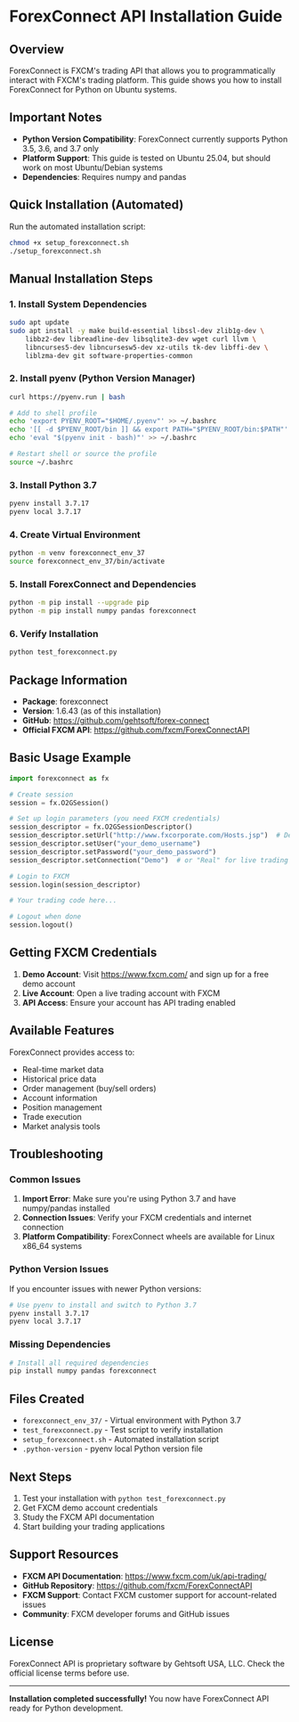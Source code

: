 # ForexConnect API Installation Guide

## Overview

ForexConnect is FXCM's trading API that allows you to programmatically interact with FXCM's trading platform. This guide shows you how to install ForexConnect for Python on Ubuntu systems.

## Important Notes

- **Python Version Compatibility**: ForexConnect currently supports Python 3.5, 3.6, and 3.7 only
- **Platform Support**: This guide is tested on Ubuntu 25.04, but should work on most Ubuntu/Debian systems
- **Dependencies**: Requires numpy and pandas

## Quick Installation (Automated)

Run the automated installation script:

```bash
chmod +x setup_forexconnect.sh
./setup_forexconnect.sh
```

## Manual Installation Steps

### 1. Install System Dependencies

```bash
sudo apt update
sudo apt install -y make build-essential libssl-dev zlib1g-dev \
    libbz2-dev libreadline-dev libsqlite3-dev wget curl llvm \
    libncurses5-dev libncursesw5-dev xz-utils tk-dev libffi-dev \
    liblzma-dev git software-properties-common
```

### 2. Install pyenv (Python Version Manager)

```bash
curl https://pyenv.run | bash

# Add to shell profile
echo 'export PYENV_ROOT="$HOME/.pyenv"' >> ~/.bashrc
echo '[[ -d $PYENV_ROOT/bin ]] && export PATH="$PYENV_ROOT/bin:$PATH"' >> ~/.bashrc
echo 'eval "$(pyenv init - bash)"' >> ~/.bashrc

# Restart shell or source the profile
source ~/.bashrc
```

### 3. Install Python 3.7

```bash
pyenv install 3.7.17
pyenv local 3.7.17
```

### 4. Create Virtual Environment

```bash
python -m venv forexconnect_env_37
source forexconnect_env_37/bin/activate
```

### 5. Install ForexConnect and Dependencies

```bash
python -m pip install --upgrade pip
python -m pip install numpy pandas forexconnect
```

### 6. Verify Installation

```bash
python test_forexconnect.py
```

## Package Information

- **Package**: forexconnect
- **Version**: 1.6.43 (as of this installation)
- **GitHub**: https://github.com/gehtsoft/forex-connect
- **Official FXCM API**: https://github.com/fxcm/ForexConnectAPI

## Basic Usage Example

```python
import forexconnect as fx

# Create session
session = fx.O2GSession()

# Set up login parameters (you need FXCM credentials)
session_descriptor = fx.O2GSessionDescriptor()
session_descriptor.setUrl("http://www.fxcorporate.com/Hosts.jsp")  # Demo server
session_descriptor.setUser("your_demo_username")
session_descriptor.setPassword("your_demo_password")
session_descriptor.setConnection("Demo")  # or "Real" for live trading

# Login to FXCM
session.login(session_descriptor)

# Your trading code here...

# Logout when done
session.logout()
```

## Getting FXCM Credentials

1. **Demo Account**: Visit https://www.fxcm.com/ and sign up for a free demo account
2. **Live Account**: Open a live trading account with FXCM
3. **API Access**: Ensure your account has API trading enabled

## Available Features

ForexConnect provides access to:

- Real-time market data
- Historical price data
- Order management (buy/sell orders)
- Account information
- Position management
- Trade execution
- Market analysis tools

## Troubleshooting

### Common Issues

1. **Import Error**: Make sure you're using Python 3.7 and have numpy/pandas installed
2. **Connection Issues**: Verify your FXCM credentials and internet connection
3. **Platform Compatibility**: ForexConnect wheels are available for Linux x86_64 systems

### Python Version Issues

If you encounter issues with newer Python versions:

```bash
# Use pyenv to install and switch to Python 3.7
pyenv install 3.7.17
pyenv local 3.7.17
```

### Missing Dependencies

```bash
# Install all required dependencies
pip install numpy pandas forexconnect
```

## Files Created

- `forexconnect_env_37/` - Virtual environment with Python 3.7
- `test_forexconnect.py` - Test script to verify installation
- `setup_forexconnect.sh` - Automated installation script
- `.python-version` - pyenv local Python version file

## Next Steps

1. Test your installation with `python test_forexconnect.py`
2. Get FXCM demo account credentials
3. Study the FXCM API documentation
4. Start building your trading applications

## Support Resources

- **FXCM API Documentation**: https://www.fxcm.com/uk/api-trading/
- **GitHub Repository**: https://github.com/fxcm/ForexConnectAPI
- **FXCM Support**: Contact FXCM customer support for account-related issues
- **Community**: FXCM developer forums and GitHub issues

## License

ForexConnect API is proprietary software by Gehtsoft USA, LLC. Check the official license terms before use.

---

**Installation completed successfully!** You now have ForexConnect API ready for Python development.